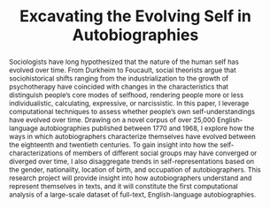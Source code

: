 ---
pid: g2023janz
done: true
title: Excavating the Evolving Self in Autobiographies
category: Grad Fellowship Project
tags:
- text-analysis
cohort_year: '2023'
abstract: 'Sociologists have long hypothesized that the nature of the human self has
  evolved over time. From Durkheim to Foucault, social theorists argue that sociohistorical
  shifts ranging from the industrialization to the growth of psychotherapy have coincided
  with changes in the characteristics that distinguish people’s core modes of selfhood,
  rendering people more or less individualistic, calculating, expressive, or narcissistic.
  In this paper, I leverage computational techniques to assess whether people’s own
  self-understandings have evolved over time. Drawing on a novel corpus of over 25,000
  English-language autobiographies published between 1770 and 1968, I explore how
  the ways in which autobiographers characterize themselves have evolved between the
  eighteenth and twentieth centuries. To gain insight into how the self-characterizations
  of members of different social groups may have converged or diverged over time,
  I also disaggregate trends in self-representations based on the gender, nationality,
  location of birth, and occupation of autobiographers. This research project will
  provide insight into how autobiographers understand and represent themselves in
  texts, and it will constitute the first computational analysis of a large-scale
  dataset of full-text, English-language autobiographies. '
pis:
- janz
order: '060'
layout: project
---